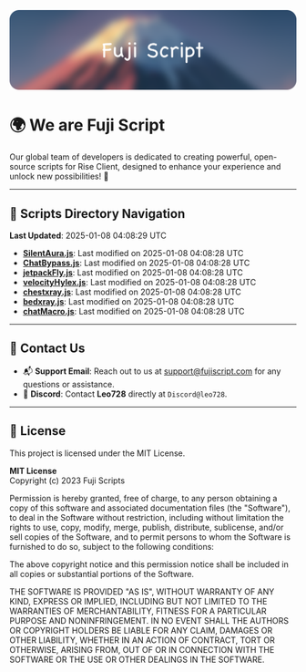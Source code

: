 ![Banner](.github/b.webp)

# 🌍 **We are Fuji Script**

Our global team of developers is dedicated to creating powerful, open-source scripts for Rise Client, designed to enhance your experience and unlock new possibilities! 🌟

---
<!-- SCRIPTS_NAVIGATION_START -->
## 📂 **Scripts Directory Navigation**

**Last Updated**: 2025-01-08 04:08:29 UTC

- **[SilentAura.js](scripts/SilentAura.js)**: Last modified on 2025-01-08 04:08:28 UTC
- **[ChatBypass.js](scripts/ChatBypass.js)**: Last modified on 2025-01-08 04:08:28 UTC
- **[jetpackFly.js](scripts/jetpackFly.js)**: Last modified on 2025-01-08 04:08:28 UTC
- **[velocityHylex.js](scripts/velocityHylex.js)**: Last modified on 2025-01-08 04:08:28 UTC
- **[chestxray.js](scripts/chestxray.js)**: Last modified on 2025-01-08 04:08:28 UTC
- **[bedxray.js](scripts/bedxray.js)**: Last modified on 2025-01-08 04:08:28 UTC
- **[chatMacro.js](scripts/chatMacro.js)**: Last modified on 2025-01-08 04:08:28 UTC

<!-- SCRIPTS_NAVIGATION_END -->

---

## 💬 **Contact Us**  
- 📬 **Support Email**: Reach out to us at [support@fujiscript.com](mailto:support@fujiscript.com) for any questions or assistance.  
- 💬 **Discord**: Contact **Leo728** directly at `Discord@leo728`.

---

## 📜 **License**

This project is licensed under the MIT License.  

**MIT License**  
Copyright (c) 2023 Fuji Scripts  

Permission is hereby granted, free of charge, to any person obtaining a copy of this software and associated documentation files (the "Software"), to deal in the Software without restriction, including without limitation the rights to use, copy, modify, merge, publish, distribute, sublicense, and/or sell copies of the Software, and to permit persons to whom the Software is furnished to do so, subject to the following conditions:  

The above copyright notice and this permission notice shall be included in all copies or substantial portions of the Software.  

THE SOFTWARE IS PROVIDED "AS IS", WITHOUT WARRANTY OF ANY KIND, EXPRESS OR IMPLIED, INCLUDING BUT NOT LIMITED TO THE WARRANTIES OF MERCHANTABILITY, FITNESS FOR A PARTICULAR PURPOSE AND NONINFRINGEMENT. IN NO EVENT SHALL THE AUTHORS OR COPYRIGHT HOLDERS BE LIABLE FOR ANY CLAIM, DAMAGES OR OTHER LIABILITY, WHETHER IN AN ACTION OF CONTRACT, TORT OR OTHERWISE, ARISING FROM, OUT OF OR IN CONNECTION WITH THE SOFTWARE OR THE USE OR OTHER DEALINGS IN THE SOFTWARE.  

